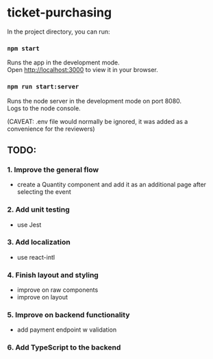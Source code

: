 # ticket-purchasing

In the project directory, you can run:

### `npm start`

Runs the app in the development mode.\
Open [http://localhost:3000](http://localhost:3000) to view it in your browser.

### `npm run start:server`

Runs the node server in the development mode on port 8080.\
Logs to the node console.

(CAVEAT: .env file would normally be ignored, it was added as a convenience for the reviewers)

## TODO:

### 1. Improve the general flow
  - create a Quantity component and add it as an additional page after selecting the event
### 2. Add unit testing
  - use Jest
### 3. Add localization
  - use react-intl
### 4. Finish layout and styling
  - improve on raw components
  - improve on layout
### 5. Improve on backend functionality
  - add payment endpoint w validation
### 6. Add TypeScript to the backend
